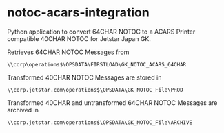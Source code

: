 # notoc-acars-integration

Python application to convert 64CHAR NOTOC to a ACARS Printer compatible 40CHAR NOTOC for Jetstar Japan GK.

Retrieves 64CHAR NOTOC Messages from
```
\\corp\operations$\OPSDATA\FIRSTLOAD\GK_NOTOC_ACARS_64CHAR 
```

Transformed 40CHAR NOTOC Messages are stored in  
```
\\corp.jetstar.com\operations$\OPSDATA\GK_NOTOC_File\PROD
```

Transformed 40CHAR and untransformed 64CHAR NOTOC Messages are archived in
```
\\corp.jetstar.com\operations$\OPSDATA\GK_NOTOC_File\ARCHIVE
```
